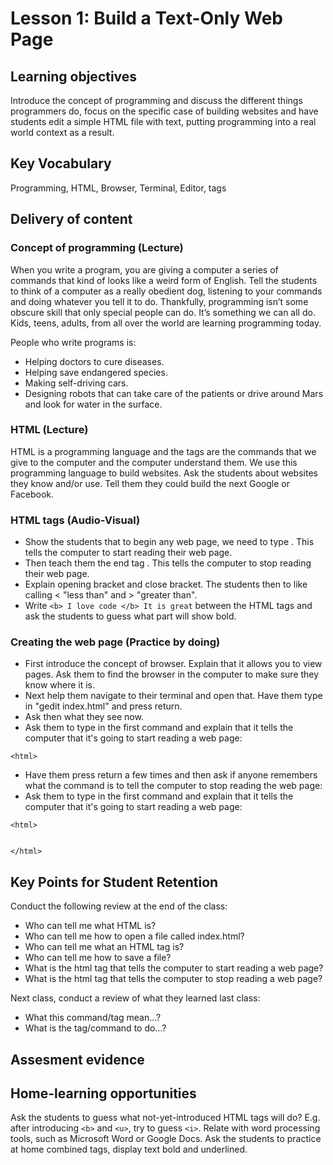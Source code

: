 
# Lesson 1: Build a Text-Only Web Page

## Learning objectives
Introduce the concept of programming and discuss the different things programmers do, focus on the specific case of building websites and have students edit a simple HTML file with text, putting programming into a real world context as a result.

## Key Vocabulary
Programming, HTML, Browser, Terminal, Editor, tags

## Delivery of content

### Concept of programming (Lecture)
When you write a program, you are giving a computer a series of commands that kind of looks like a weird form of English. Tell the students to think of a computer as a really obedient dog, listening to your commands and doing whatever you tell it to do. Thankfully, programming isn’t some obscure skill that only special people can do. It’s something we can all do. Kids, teens, adults, from all over the world are learning programming today.

People who write programs is:
- Helping doctors to cure diseases.
- Helping save endangered species.
- Making self-driving cars.
- Designing robots that can take care of the patients or drive around Mars and look for water in the surface.

### HTML (Lecture)
HTML is a programming language and the tags are the commands that we give to the computer and the computer understand them. We use this programming language to build websites. Ask the students about websites they know and/or use. Tell them they could build the next Google or Facebook.

### HTML tags (Audio-Visual)
- Show the students that to begin any web page, we need to type <HTML>. This tells the computer to start reading their web page.
- Then teach them the end tag </html>. This tells the computer to stop reading their web page.
- Explain opening bracket and close bracket. The students then to like calling < "less than" and > "greater than".
- Write ```<b> I love code </b> It is great``` between the HTML tags and ask the students to guess what part will show bold.

### Creating the web page (Practice by doing)
- First introduce the concept of browser. Explain that it allows you to view pages. Ask them to find the browser in the computer to make sure they know where it is.
- Next help them navigate to their terminal and open that. Have them type in "gedit index.html" and press return.
- Ask then what they see now.
- Ask them to type in the first command and explain that it tells the computer that it's going to start reading a web page:
```
<html>
```
- Have them press return a few times and then ask if anyone remembers what the command is to tell the computer to stop reading the web page:
- Ask them to type in the first command and explain that it tells the computer that it's going to start reading a web page:
```
<html>


</html>
```
## Key Points for Student Retention
Conduct the following review at the end of the class:
- Who can tell me what HTML is?
- Who can tell me how to open a file called index.html?
- Who can tell me what an HTML tag is?
- Who can tell me how to save a file?
- What is the html tag that tells the computer to start reading a web page?
- What is the html tag that tells the computer to stop reading a web page?

Next class, conduct a review of what they learned last class:
- What this command/tag mean...?
- What is the tag/command to do...?


## Assesment evidence

## Home-learning opportunities
Ask the students to guess what not-yet-introduced HTML tags will do? E.g. after introducing ```<b>``` and ```<u>```, try to guess ```<i>```. Relate with word processing tools, such as Microsoft Word or Google Docs.
Ask the students to practice at home combined tags, display text bold and underlined.